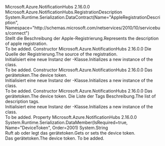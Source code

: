 <Type Name="AppleRegistrationDescription" FullName="Microsoft.Azure.NotificationHubs.AppleRegistrationDescription">
  <TypeSignature Language="C#" Value="public class AppleRegistrationDescription : Microsoft.Azure.NotificationHubs.RegistrationDescription" />
  <TypeSignature Language="ILAsm" Value=".class public auto ansi beforefieldinit AppleRegistrationDescription extends Microsoft.Azure.NotificationHubs.RegistrationDescription" />
  <TypeSignature Language="DocId" Value="T:Microsoft.Azure.NotificationHubs.AppleRegistrationDescription" />
  <TypeSignature Language="VB.NET" Value="Public Class AppleRegistrationDescription&#xA;Inherits RegistrationDescription" />
  <TypeSignature Language="F#" Value="type AppleRegistrationDescription = class&#xA;    inherit RegistrationDescription" />
  <AssemblyInfo>
    <AssemblyName>Microsoft.Azure.NotificationHubs</AssemblyName>
    <AssemblyVersion>2.16.0.0</AssemblyVersion>
  </AssemblyInfo>
  <Base>
    <BaseTypeName>Microsoft.Azure.NotificationHubs.RegistrationDescription</BaseTypeName>
  </Base>
  <Interfaces />
  <Attributes>
    <Attribute>
      <AttributeName>System.Runtime.Serialization.DataContract(Name="AppleRegistrationDescription", Namespace="http://schemas.microsoft.com/netservices/2010/10/servicebus/connect")</AttributeName>
    </Attribute>
  </Attributes>
  <Docs>
    <summary><span data-ttu-id="f3d6f-101">Stellt die Beschreibung der Apple-Registrierung.</span><span class="sxs-lookup"><span data-stu-id="f3d6f-101">Represents the description of apple registration.</span></span></summary>
    <remarks>To be added.</remarks>
  </Docs>
  <Members>
    <Member MemberName=".ctor">
      <MemberSignature Language="C#" Value="public AppleRegistrationDescription (Microsoft.Azure.NotificationHubs.AppleRegistrationDescription sourceRegistration);" />
      <MemberSignature Language="ILAsm" Value=".method public hidebysig specialname rtspecialname instance void .ctor(class Microsoft.Azure.NotificationHubs.AppleRegistrationDescription sourceRegistration) cil managed" />
      <MemberSignature Language="DocId" Value="M:Microsoft.Azure.NotificationHubs.AppleRegistrationDescription.#ctor(Microsoft.Azure.NotificationHubs.AppleRegistrationDescription)" />
      <MemberSignature Language="VB.NET" Value="Public Sub New (sourceRegistration As AppleRegistrationDescription)" />
      <MemberSignature Language="F#" Value="new Microsoft.Azure.NotificationHubs.AppleRegistrationDescription : Microsoft.Azure.NotificationHubs.AppleRegistrationDescription -&gt; Microsoft.Azure.NotificationHubs.AppleRegistrationDescription" Usage="new Microsoft.Azure.NotificationHubs.AppleRegistrationDescription sourceRegistration" />
      <MemberType>Constructor</MemberType>
      <AssemblyInfo>
        <AssemblyName>Microsoft.Azure.NotificationHubs</AssemblyName>
        <AssemblyVersion>2.16.0.0</AssemblyVersion>
      </AssemblyInfo>
      <Parameters>
        <Parameter Name="sourceRegistration" Type="Microsoft.Azure.NotificationHubs.AppleRegistrationDescription" />
      </Parameters>
      <Docs>
        <param name="sourceRegistration"><span data-ttu-id="f3d6f-102">Die Quelle der Registrierung.</span><span class="sxs-lookup"><span data-stu-id="f3d6f-102">The source of the registration.</span></span></param>
        <summary><span data-ttu-id="f3d6f-103">Initialisiert eine neue Instanz der <see cref="T:Microsoft.Azure.NotificationHubs.AppleRegistrationDescription" />-Klasse.</span><span class="sxs-lookup"><span data-stu-id="f3d6f-103">Initializes a new instance of the <see cref="T:Microsoft.Azure.NotificationHubs.AppleRegistrationDescription" /> class.</span></span></summary>
        <remarks>To be added.</remarks>
      </Docs>
    </Member>
    <Member MemberName=".ctor">
      <MemberSignature Language="C#" Value="public AppleRegistrationDescription (string deviceToken);" />
      <MemberSignature Language="ILAsm" Value=".method public hidebysig specialname rtspecialname instance void .ctor(string deviceToken) cil managed" />
      <MemberSignature Language="DocId" Value="M:Microsoft.Azure.NotificationHubs.AppleRegistrationDescription.#ctor(System.String)" />
      <MemberSignature Language="VB.NET" Value="Public Sub New (deviceToken As String)" />
      <MemberSignature Language="F#" Value="new Microsoft.Azure.NotificationHubs.AppleRegistrationDescription : string -&gt; Microsoft.Azure.NotificationHubs.AppleRegistrationDescription" Usage="new Microsoft.Azure.NotificationHubs.AppleRegistrationDescription deviceToken" />
      <MemberType>Constructor</MemberType>
      <AssemblyInfo>
        <AssemblyName>Microsoft.Azure.NotificationHubs</AssemblyName>
        <AssemblyVersion>2.16.0.0</AssemblyVersion>
      </AssemblyInfo>
      <Parameters>
        <Parameter Name="deviceToken" Type="System.String" />
      </Parameters>
      <Docs>
        <param name="deviceToken"><span data-ttu-id="f3d6f-104">Das gerätetoken.</span><span class="sxs-lookup"><span data-stu-id="f3d6f-104">The device token.</span></span></param>
        <summary><span data-ttu-id="f3d6f-105">Initialisiert eine neue Instanz der <see cref="T:Microsoft.Azure.NotificationHubs.AppleRegistrationDescription" />-Klasse.</span><span class="sxs-lookup"><span data-stu-id="f3d6f-105">Initializes a new instance of the <see cref="T:Microsoft.Azure.NotificationHubs.AppleRegistrationDescription" /> class.</span></span></summary>
        <remarks>To be added.</remarks>
      </Docs>
    </Member>
    <Member MemberName=".ctor">
      <MemberSignature Language="C#" Value="public AppleRegistrationDescription (string deviceToken, System.Collections.Generic.IEnumerable&lt;string&gt; tags);" />
      <MemberSignature Language="ILAsm" Value=".method public hidebysig specialname rtspecialname instance void .ctor(string deviceToken, class System.Collections.Generic.IEnumerable`1&lt;string&gt; tags) cil managed" />
      <MemberSignature Language="DocId" Value="M:Microsoft.Azure.NotificationHubs.AppleRegistrationDescription.#ctor(System.String,System.Collections.Generic.IEnumerable{System.String})" />
      <MemberSignature Language="VB.NET" Value="Public Sub New (deviceToken As String, tags As IEnumerable(Of String))" />
      <MemberSignature Language="F#" Value="new Microsoft.Azure.NotificationHubs.AppleRegistrationDescription : string * seq&lt;string&gt; -&gt; Microsoft.Azure.NotificationHubs.AppleRegistrationDescription" Usage="new Microsoft.Azure.NotificationHubs.AppleRegistrationDescription (deviceToken, tags)" />
      <MemberType>Constructor</MemberType>
      <AssemblyInfo>
        <AssemblyName>Microsoft.Azure.NotificationHubs</AssemblyName>
        <AssemblyVersion>2.16.0.0</AssemblyVersion>
      </AssemblyInfo>
      <Parameters>
        <Parameter Name="deviceToken" Type="System.String" />
        <Parameter Name="tags" Type="System.Collections.Generic.IEnumerable&lt;System.String&gt;" />
      </Parameters>
      <Docs>
        <param name="deviceToken"><span data-ttu-id="f3d6f-106">Das gerätetoken.</span><span class="sxs-lookup"><span data-stu-id="f3d6f-106">The device token.</span></span></param>
        <param name="tags"><span data-ttu-id="f3d6f-107">Die Liste der Tags Beschreibung.</span><span class="sxs-lookup"><span data-stu-id="f3d6f-107">The list of description tags.</span></span></param>
        <summary><span data-ttu-id="f3d6f-108">Initialisiert eine neue Instanz der <see cref="T:Microsoft.Azure.NotificationHubs.AppleRegistrationDescription" />-Klasse.</span><span class="sxs-lookup"><span data-stu-id="f3d6f-108">Initializes a new instance of the <see cref="T:Microsoft.Azure.NotificationHubs.AppleRegistrationDescription" /> class.</span></span></summary>
        <remarks>To be added.</remarks>
      </Docs>
    </Member>
    <Member MemberName="DeviceToken">
      <MemberSignature Language="C#" Value="public string DeviceToken { get; set; }" />
      <MemberSignature Language="ILAsm" Value=".property instance string DeviceToken" />
      <MemberSignature Language="DocId" Value="P:Microsoft.Azure.NotificationHubs.AppleRegistrationDescription.DeviceToken" />
      <MemberSignature Language="VB.NET" Value="Public Property DeviceToken As String" />
      <MemberSignature Language="F#" Value="member this.DeviceToken : string with get, set" Usage="Microsoft.Azure.NotificationHubs.AppleRegistrationDescription.DeviceToken" />
      <MemberType>Property</MemberType>
      <AssemblyInfo>
        <AssemblyName>Microsoft.Azure.NotificationHubs</AssemblyName>
        <AssemblyVersion>2.16.0.0</AssemblyVersion>
      </AssemblyInfo>
      <Attributes>
        <Attribute>
          <AttributeName>System.Runtime.Serialization.DataMember(IsRequired=true, Name="DeviceToken", Order=2001)</AttributeName>
        </Attribute>
      </Attributes>
      <ReturnValue>
        <ReturnType>System.String</ReturnType>
      </ReturnValue>
      <Docs>
        <summary><span data-ttu-id="f3d6f-109">Ruft ab oder legt das gerätetoken.</span><span class="sxs-lookup"><span data-stu-id="f3d6f-109">Gets or sets the device token.</span></span></summary>
        <value><span data-ttu-id="f3d6f-110">Das gerätetoken.</span><span class="sxs-lookup"><span data-stu-id="f3d6f-110">The device token.</span></span></value>
        <remarks>To be added.</remarks>
      </Docs>
    </Member>
  </Members>
</Type>
